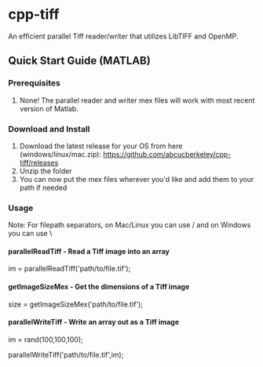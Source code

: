 # cpp-tiff
An efficient parallel Tiff reader/writer that utilizes LibTIFF and OpenMP.

## Quick Start Guide (MATLAB)

### Prerequisites
1. None! The parallel reader and writer mex files will work with most recent version of Matlab.

### Download and Install
1. Download the latest release for your OS from here (windows/linux/mac.zip): https://github.com/abcucberkeley/cpp-tiff/releases
2. Unzip the folder
3. You can now put the mex files wherever you'd like and add them to your path if needed

### Usage
Note: For filepath separators, on Mac/Linux you can use / and on Windows you can use \

#### parallelReadTiff - Read a Tiff image into an array
im = parallelReadTiff('path/to/file.tif');

#### getImageSizeMex - Get the dimensions of a Tiff image
size = getImageSizeMex('path/to/file.tif');

#### parallelWriteTiff - Write an array out as a Tiff image
im = rand(100,100,100);

parallelWriteTiff('path/to/file.tif',im);

